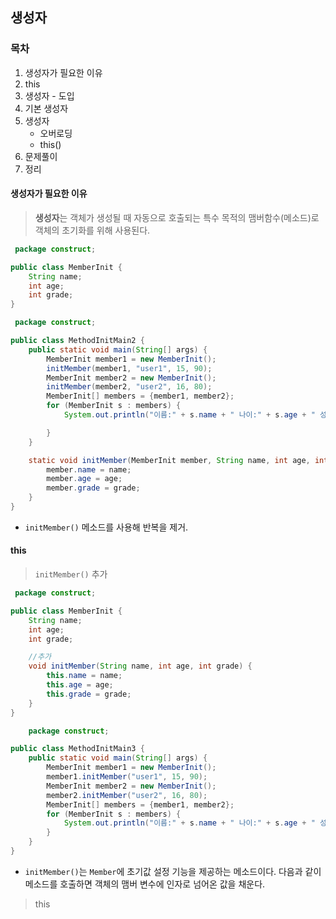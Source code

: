 ## 생성자

### 목차
1. 생성자가 필요한 이유
2. this
3. 생성자 - 도입
4. 기본 생성자
5. 생성자
    - 오버로딩
    - this()
6. 문제풀이
7. 정리

#### 생성자가 필요한 이유
> **생성자**는 객체가 생성될 때 자동으로 호출되는 특수 목적의 맴버함수(메소드)로 객체의 초기화를 위해 사용된다.

```java
 package construct;

public class MemberInit {
    String name;
    int age;
    int grade;
}

```

```java
 package construct;

public class MethodInitMain2 {
    public static void main(String[] args) {
        MemberInit member1 = new MemberInit();
        initMember(member1, "user1", 15, 90);
        MemberInit member2 = new MemberInit();
        initMember(member2, "user2", 16, 80);
        MemberInit[] members = {member1, member2};
        for (MemberInit s : members) {
            System.out.println("이름:" + s.name + " 나이:" + s.age + " 성적:" + s.grade);

        }
    }

    static void initMember(MemberInit member, String name, int age, int grade) {
        member.name = name;
        member.age = age;
        member.grade = grade;
    }
}

```
- `initMember()` 메소드를 사용해 반복을 제거.

#### this
> `initMember()` 추가
```java
 package construct;

public class MemberInit {
    String name;
    int age;
    int grade;

    //추가
    void initMember(String name, int age, int grade) {
        this.name = name;
        this.age = age;
        this.grade = grade;
    }
}
```

```java
    package construct;

public class MethodInitMain3 {
    public static void main(String[] args) {
        MemberInit member1 = new MemberInit();
        member1.initMember("user1", 15, 90);
        MemberInit member2 = new MemberInit();
        member2.initMember("user2", 16, 80);
        MemberInit[] members = {member1, member2};
        for (MemberInit s : members) {
            System.out.println("이름:" + s.name + " 나이:" + s.age + " 성적:" + s.grade);
        }
    }
}
```
- `initMember()`는 `Member`에 초기값 설정 기능을 제공하는 메소드이다. 다음과 같이 메소드를 호출하면 객체의 맴버 변수에 인자로 넘어온 값을 채운다.

> this
